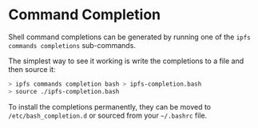 # Command Completion

Shell command completions can be generated by running one of the `ipfs commands completions`
sub-commands.

The simplest way to see it working is write the completions
to a file and then source it:

```bash
> ipfs commands completion bash > ipfs-completion.bash
> source ./ipfs-completion.bash
```

To install the completions permanently, they can be moved to
`/etc/bash_completion.d` or sourced from your `~/.bashrc` file.
